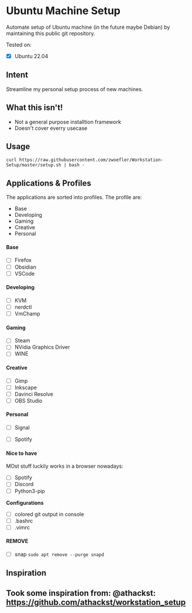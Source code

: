 # Ubuntu Machine Setup 

Automate setup of Ubuntu machine (in the future maybe Debian) by maintaining this public git repository.

Tested on:
- [X] Ubuntu 22.04

## Intent
Streamline my personal setup process of new machines.

## What this isn't!
- Not a general purpose installtion framework
- Doesn't cover everry usecase


## Usage
```SHELL
curl https://raw.githubusercontent.com/zwoefler/Workstation-Setup/master/setup.sh | bash -
```


## Applications & Profiles
The applications are sorted into profiles.
The profile are:
- Base
- Developing
- Gaming
- Creative
- Personal

#### Base
- [ ] Firefox
- [ ] Obsidian
- [ ] VSCode

#### Developing
- [ ] KVM
- [ ] nerdctl
- [ ] VmChamp

#### Gaming
- [ ] Steam
- [ ] NVidia Graphics Driver
- [ ] WINE

#### Creative
- [ ] Gimp
- [ ] Inkscape
- [ ] Davinci Resolve
- [ ] OBS Studio

#### Personal
- [ ] Signal
- [ ] Spotify


#### Nice to have
MOst stuff luckily works in a browser nowadays:
- [ ] Spotify
- [ ] Discord
- [ ] Python3-pip

**Configurations**
- [ ] colored git output in console
- [ ] .bashrc
- [ ] .vimrc

#### REMOVE
- [ ] snap `sudo apt remove --purge snapd`


## Inspiration
Took some inspiration from: @athackst: https://github.com/athackst/workstation_setup
- 
